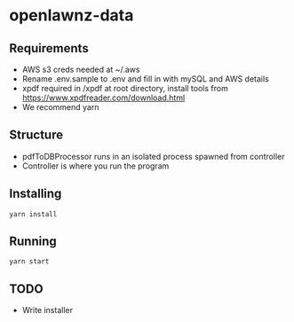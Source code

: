 # openlawnz-data

## Requirements

*   AWS s3 creds needed at ~/.aws
*   Rename .env.sample to .env and fill in with mySQL and AWS details
*   xpdf required in /xpdf at root directory, install tools from https://www.xpdfreader.com/download.html
*   We recommend yarn

## Structure

*   pdfToDBProcessor runs in an isolated process spawned from controller
*   Controller is where you run the program

## Installing

```
yarn install
```

## Running

```
yarn start
```

## TODO

*   Write installer
